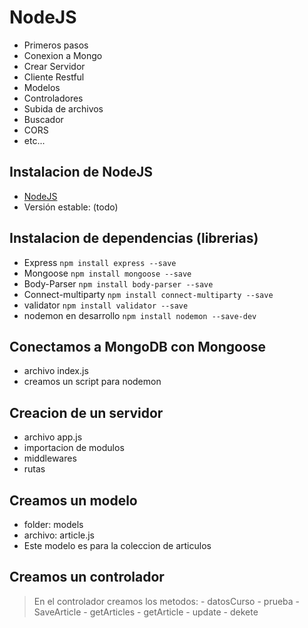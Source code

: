 # NodeJS

- Primeros pasos
- Conexion a Mongo
- Crear Servidor
- Cliente Restful
- Modelos
- Controladores
- Subida de archivos
- Buscador
- CORS
- etc...


## Instalacion de NodeJS

- [NodeJS](https://nodejs.org/es/download/)
- Versión estable: (todo)

## Instalacion de dependencias (librerias)

- Express ```npm install express --save```
- Mongoose ```npm install mongoose --save```
- Body-Parser ```npm install body-parser --save```
- Connect-multiparty ```npm install connect-multiparty --save```
- validator ```npm install validator --save```
- nodemon en desarrollo ```npm install nodemon --save-dev```


## Conectamos a MongoDB con Mongoose

- archivo index.js
- creamos un script para nodemon

## Creacion de un servidor

- archivo app.js
- importacion de modulos
- middlewares
- rutas

## Creamos un modelo

- folder: models
- archivo: article.js
- Este modelo es para la coleccion de articulos

## Creamos un controlador

>En el controlador creamos los metodos:
    - datosCurso
    - prueba
    - SaveArticle
    - getArticles
    - getArticle
    - update
    - dekete